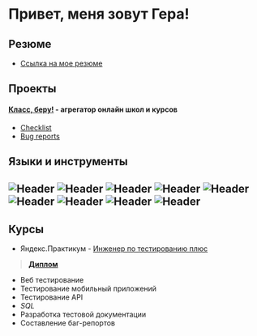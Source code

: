 # Привет, меня зовут Гера!
 
## Резюме
- [Ссылка на мое резюме](https://drive.google.com/file/d/1_4y2TPXBTl1Mq8z6QnGXwqziDoy0KKcs/view?usp=sharing)


## Проекты

#### **[Класс, беру!](https://classbe.ru/)** - агрегатор онлайн школ и курсов
- [Checklist](https://docs.google.com/spreadsheets/d/1JLqMB9EOaemfAtcbe3SGHT3B7rv2tpn27vLOECz2awM/edit?usp=sharing)
- [Bug reports](https://salutgera.youtrack.cloud/issues?q=project:%20%7BPlatform%20Classbe.ru%7D%20state:%20%D0%9E%D1%82%D0%BA%D1%80%D1%8B%D1%82%D0%B0)

## Языки и инструменты
![Header](https://img.shields.io/badge/DevTools-090909?style=for-the-bagde&logo=googlechrome&logoColor=ded416)
![Header](https://img.shields.io/badge/Jira-090909?style=for-the-bagde&logo=Jira&logoColor=2674f2)
![Header](https://img.shields.io/badge/Postman-090909?style=for-the-bagde&logo=Postman&logoColor=e67d1c)
![Header](https://img.shields.io/badge/Python-090909?style=for-the-bagde&logo=Python&logoColor=0888bf)
![Header](https://img.shields.io/badge/MySQL-090909?style=for-the-bagde&logo=MySQL&logoColor=f8fcf7)
![Header](https://img.shields.io/badge/Git-090909)
![Header](https://img.shields.io/badge/YouTrack-090909?style=for-the-bagde&logo=youtrack&logoColor=0888bf)
![Header](https://img.shields.io/badge/Android%20Studio-090909?style=for-the-bagde&logo=androidstudio&logoColor=28a608)
![Header](https://img.shields.io/badge/Charles%20Proxy-090909?style=for-the-bagde&logo=charlesproxy&logoColor=2674f2)
--
## Курсы

* Яндекс.Практикум - [Инженер по тестированию плюс](https://practicum.yandex.ru/qa-engineer-plus/?from=catalog)
>**[Диплом](https://drive.google.com/file/d/1RUMELhHUE1hAFPcCvUWathmtP32wozM1/view?usp=sharing)**
- Веб тестирование
- Тестирование мобильный приложений
- Тестирование API
- *SQL*
- Разработка тестовой документации 
- Составление баг-репортов
